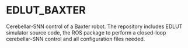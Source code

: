 # EDLUT_BAXTER
Cerebellar-SNN control of a Baxter robot. The repository includes EDLUT simulator source code, the ROS package to perform a closed-loop cerebellar-SNN control and all configuration files needed. 
